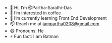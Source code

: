- 👋 Hi, I’m @Partha-Sarathi-Das
- 👀 I’m interested in coffee
- 🌱 I’m currently learning Front End Development
- 📫 Reach me at iampartha0208@gmail.com
- 😄 Pronouns: He
- ⚡ Fun fact: I am Batman

<!---
Partha-Sarathi-Das/Partha-Sarathi-Das is a ✨ special ✨ repository because its `README.md` (this file) appears on your GitHub profile.
You can click the Preview link to take a look at your changes.
--->
